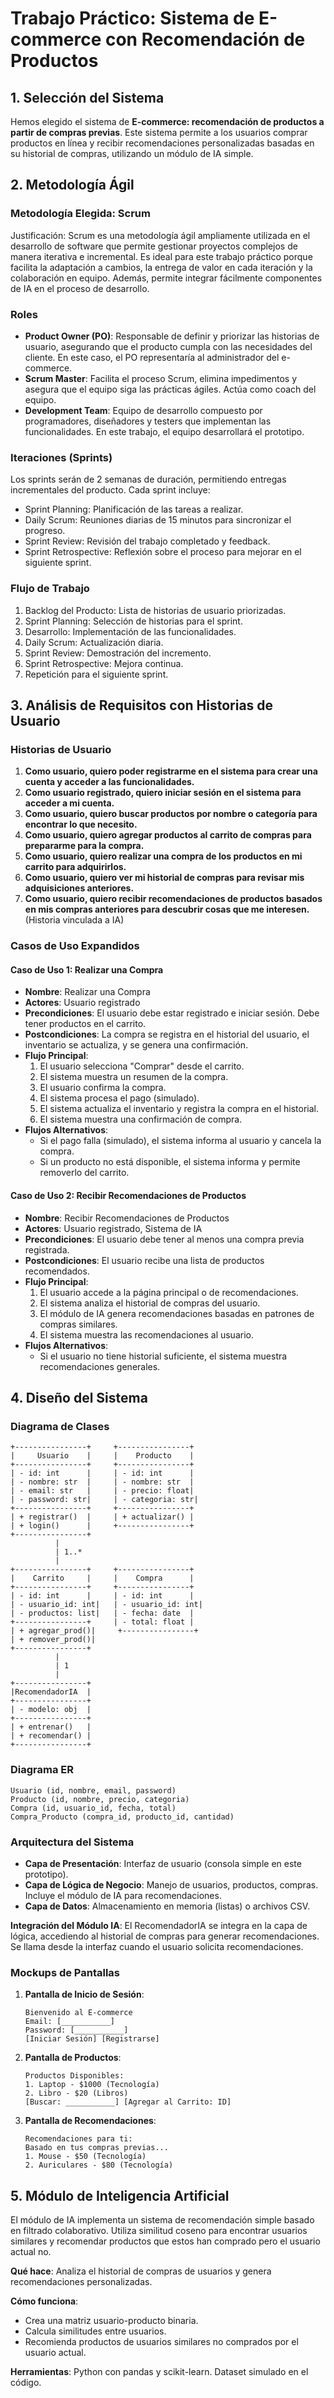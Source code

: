 # Trabajo Práctico: Sistema de E-commerce con Recomendación de Productos

## 1. Selección del Sistema
Hemos elegido el sistema de **E-commerce: recomendación de productos a partir de compras previas**. Este sistema permite a los usuarios comprar productos en línea y recibir recomendaciones personalizadas basadas en su historial de compras, utilizando un módulo de IA simple.

## 2. Metodología Ágil
### Metodología Elegida: Scrum
Justificación: Scrum es una metodología ágil ampliamente utilizada en el desarrollo de software que permite gestionar proyectos complejos de manera iterativa e incremental. Es ideal para este trabajo práctico porque facilita la adaptación a cambios, la entrega de valor en cada iteración y la colaboración en equipo. Además, permite integrar fácilmente componentes de IA en el proceso de desarrollo.

### Roles
- **Product Owner (PO)**: Responsable de definir y priorizar las historias de usuario, asegurando que el producto cumpla con las necesidades del cliente. En este caso, el PO representaría al administrador del e-commerce.
- **Scrum Master**: Facilita el proceso Scrum, elimina impedimentos y asegura que el equipo siga las prácticas ágiles. Actúa como coach del equipo.
- **Development Team**: Equipo de desarrollo compuesto por programadores, diseñadores y testers que implementan las funcionalidades. En este trabajo, el equipo desarrollará el prototipo.

### Iteraciones (Sprints)
Los sprints serán de 2 semanas de duración, permitiendo entregas incrementales del producto. Cada sprint incluye:
- Sprint Planning: Planificación de las tareas a realizar.
- Daily Scrum: Reuniones diarias de 15 minutos para sincronizar el progreso.
- Sprint Review: Revisión del trabajo completado y feedback.
- Sprint Retrospective: Reflexión sobre el proceso para mejorar en el siguiente sprint.

### Flujo de Trabajo
1. Backlog del Producto: Lista de historias de usuario priorizadas.
2. Sprint Planning: Selección de historias para el sprint.
3. Desarrollo: Implementación de las funcionalidades.
4. Daily Scrum: Actualización diaria.
5. Sprint Review: Demostración del incremento.
6. Sprint Retrospective: Mejora continua.
7. Repetición para el siguiente sprint.

## 3. Análisis de Requisitos con Historias de Usuario

### Historias de Usuario
1. **Como usuario, quiero poder registrarme en el sistema para crear una cuenta y acceder a las funcionalidades.**
2. **Como usuario registrado, quiero iniciar sesión en el sistema para acceder a mi cuenta.**
3. **Como usuario, quiero buscar productos por nombre o categoría para encontrar lo que necesito.**
4. **Como usuario, quiero agregar productos al carrito de compras para prepararme para la compra.**
5. **Como usuario, quiero realizar una compra de los productos en mi carrito para adquirirlos.**
6. **Como usuario, quiero ver mi historial de compras para revisar mis adquisiciones anteriores.**
7. **Como usuario, quiero recibir recomendaciones de productos basados en mis compras anteriores para descubrir cosas que me interesen.** (Historia vinculada a IA)

### Casos de Uso Expandidos

#### Caso de Uso 1: Realizar una Compra
- **Nombre**: Realizar una Compra
- **Actores**: Usuario registrado
- **Precondiciones**: El usuario debe estar registrado e iniciar sesión. Debe tener productos en el carrito.
- **Postcondiciones**: La compra se registra en el historial del usuario, el inventario se actualiza, y se genera una confirmación.
- **Flujo Principal**:
  1. El usuario selecciona "Comprar" desde el carrito.
  2. El sistema muestra un resumen de la compra.
  3. El usuario confirma la compra.
  4. El sistema procesa el pago (simulado).
  5. El sistema actualiza el inventario y registra la compra en el historial.
  6. El sistema muestra una confirmación de compra.
- **Flujos Alternativos**:
  - Si el pago falla (simulado), el sistema informa al usuario y cancela la compra.
  - Si un producto no está disponible, el sistema informa y permite removerlo del carrito.

#### Caso de Uso 2: Recibir Recomendaciones de Productos
- **Nombre**: Recibir Recomendaciones de Productos
- **Actores**: Usuario registrado, Sistema de IA
- **Precondiciones**: El usuario debe tener al menos una compra previa registrada.
- **Postcondiciones**: El usuario recibe una lista de productos recomendados.
- **Flujo Principal**:
  1. El usuario accede a la página principal o de recomendaciones.
  2. El sistema analiza el historial de compras del usuario.
  3. El módulo de IA genera recomendaciones basadas en patrones de compras similares.
  4. El sistema muestra las recomendaciones al usuario.
- **Flujos Alternativos**:
  - Si el usuario no tiene historial suficiente, el sistema muestra recomendaciones generales.

## 4. Diseño del Sistema

### Diagrama de Clases
```
+----------------+     +----------------+
|     Usuario    |     |    Producto    |
+----------------+     +----------------+
| - id: int      |     | - id: int      |
| - nombre: str  |     | - nombre: str  |
| - email: str   |     | - precio: float|
| - password: str|     | - categoria: str|
+----------------+     +----------------+
| + registrar()  |     | + actualizar() |
| + login()      |     +----------------+
+----------------+
          |
          | 1..*
          |
+----------------+     +----------------+
|    Carrito     |     |    Compra      |
+----------------+     +----------------+
| - id: int      |     | - id: int      |
| - usuario_id: int|   | - usuario_id: int|
| - productos: list|   | - fecha: date  |
+----------------+     | - total: float |
| + agregar_prod()|     +----------------+
| + remover_prod()|
+----------------+
          |
          | 1
          |
+----------------+
|RecomendadorIA  |
+----------------+
| - modelo: obj  |
+----------------+
| + entrenar()   |
| + recomendar() |
+----------------+
```

### Diagrama ER
```
Usuario (id, nombre, email, password)
Producto (id, nombre, precio, categoria)
Compra (id, usuario_id, fecha, total)
Compra_Producto (compra_id, producto_id, cantidad)
```

### Arquitectura del Sistema
- **Capa de Presentación**: Interfaz de usuario (consola simple en este prototipo).
- **Capa de Lógica de Negocio**: Manejo de usuarios, productos, compras. Incluye el módulo de IA para recomendaciones.
- **Capa de Datos**: Almacenamiento en memoria (listas) o archivos CSV.

**Integración del Módulo IA**: El RecomendadorIA se integra en la capa de lógica, accediendo al historial de compras para generar recomendaciones. Se llama desde la interfaz cuando el usuario solicita recomendaciones.

### Mockups de Pantallas
1. **Pantalla de Inicio de Sesión**:
   ```
   Bienvenido al E-commerce
   Email: [___________]
   Password: [___________]
   [Iniciar Sesión] [Registrarse]
   ```

2. **Pantalla de Productos**:
   ```
   Productos Disponibles:
   1. Laptop - $1000 (Tecnología)
   2. Libro - $20 (Libros)
   [Buscar: ___________] [Agregar al Carrito: ID]
   ```

3. **Pantalla de Recomendaciones**:
   ```
   Recomendaciones para ti:
   Basado en tus compras previas...
   1. Mouse - $50 (Tecnología)
   2. Auriculares - $80 (Tecnología)
   ```

## 5. Módulo de Inteligencia Artificial
El módulo de IA implementa un sistema de recomendación simple basado en filtrado colaborativo. Utiliza similitud coseno para encontrar usuarios similares y recomendar productos que estos han comprado pero el usuario actual no.

**Qué hace**: Analiza el historial de compras de usuarios y genera recomendaciones personalizadas.

**Cómo funciona**: 
- Crea una matriz usuario-producto binaria.
- Calcula similitudes entre usuarios.
- Recomienda productos de usuarios similares no comprados por el usuario actual.

**Herramientas**: Python con pandas y scikit-learn. Dataset simulado en el código.